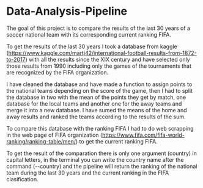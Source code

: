 # Data-Analysis-Pipeline
The goal of this project is to compare the results of the last 30 years of a soccer national team with its corresponding current ranking FIFA. 

To get the results of the last 30 years I took a database from kaggle (https://www.kaggle.com/martj42/international-football-results-from-1872-to-2017) with all the results since the XIX century and have selected only those results from 1990 including only the games of the tournaments that are recognized by the FIFA organization.

I have cleaned the database and have made a function to assign points to the national teams depending on the score of the game, then I had to split the database in two with the mean of the points they get by match, one database for the local teams and another one for the away teams and merge it into a new database. I have sumed the means of the home and away results and ranked the teams according to the results of the sum.

To compare this database with the ranking FIFA I had to do web scrapping in the web page of FIFA organization (https://www.fifa.com/fifa-world-ranking/ranking-table/men/) to get the current ranking FIFA.

To get the result of the comparation there is only one argument (country) in capital letters, in the terminal you can write the country name after the command (--country) and the pipeline will return the ranking of the national team during the last 30 years and the current ranking in the FIFA clasification.
